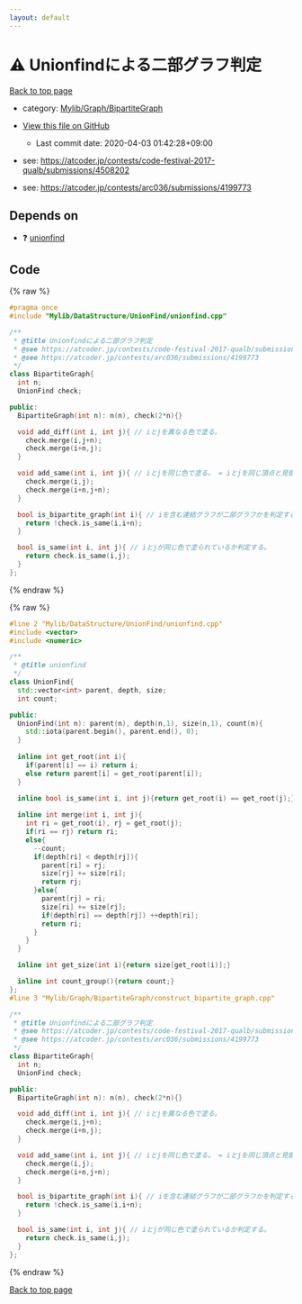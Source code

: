 ```yaml
---
layout: default
---
```


<!-- mathjax config similar to math.stackexchange -->
<script type="text/javascript" async
  src="https://cdnjs.cloudflare.com/ajax/libs/mathjax/2.7.5/MathJax.js?config=TeX-MML-AM_CHTML">
</script>
<script type="text/x-mathjax-config">
  MathJax.Hub.Config({
    TeX: { equationNumbers: { autoNumber: "AMS" }},
    tex2jax: {
      inlineMath: [ ['$','$'] ],
      processEscapes: true
    },
    "HTML-CSS": { matchFontHeight: false },
    displayAlign: "left",
    displayIndent: "2em"
  });
</script>

<script type="text/javascript" src="https://cdnjs.cloudflare.com/ajax/libs/jquery/3.4.1/jquery.min.js"></script>
<script src="https://cdn.jsdelivr.net/npm/jquery-balloon-js@1.1.2/jquery.balloon.min.js" integrity="sha256-ZEYs9VrgAeNuPvs15E39OsyOJaIkXEEt10fzxJ20+2I=" crossorigin="anonymous"></script>
<script type="text/javascript" src="../../../../assets/js/copy-button.js"></script>
<link rel="stylesheet" href="../../../../assets/css/copy-button.css" />


# :warning: Unionfindによる二部グラフ判定

<a href="../../../../index.html">Back to top page</a>

* category: <a href="../../../../index.html#3b87eee7aef75da88610c966a8da844f">Mylib/Graph/BipartiteGraph</a>
* <a href="{{ site.github.repository_url }}/blob/master/Mylib/Graph/BipartiteGraph/construct_bipartite_graph.cpp">View this file on GitHub</a>
    - Last commit date: 2020-04-03 01:42:28+09:00


* see: <a href="https://atcoder.jp/contests/code-festival-2017-qualb/submissions/4508202">https://atcoder.jp/contests/code-festival-2017-qualb/submissions/4508202</a>
* see: <a href="https://atcoder.jp/contests/arc036/submissions/4199773">https://atcoder.jp/contests/arc036/submissions/4199773</a>


## Depends on

* :question: <a href="../../DataStructure/UnionFind/unionfind.cpp.html">unionfind</a>


## Code

<a id="unbundled"></a>
{% raw %}
```cpp
#pragma once
#include "Mylib/DataStructure/UnionFind/unionfind.cpp"

/**
 * @title Unionfindによる二部グラフ判定
 * @see https://atcoder.jp/contests/code-festival-2017-qualb/submissions/4508202
 * @see https://atcoder.jp/contests/arc036/submissions/4199773
 */
class BipartiteGraph{
  int n;
  UnionFind check;

public:
  BipartiteGraph(int n): n(n), check(2*n){}

  void add_diff(int i, int j){ // iとjを異なる色で塗る。
    check.merge(i,j+n);
    check.merge(i+n,j);
  }

  void add_same(int i, int j){ // iとjを同じ色で塗る。 = iとjを同じ頂点と見做す。
    check.merge(i,j);
    check.merge(i+n,j+n);
  }

  bool is_bipartite_graph(int i){ // iを含む連結グラフが二部グラフかを判定する。
    return !check.is_same(i,i+n);
  }

  bool is_same(int i, int j){ // iとjが同じ色で塗られているか判定する。
    return check.is_same(i,j);
  }
};

```
{% endraw %}

<a id="bundled"></a>
{% raw %}
```cpp
#line 2 "Mylib/DataStructure/UnionFind/unionfind.cpp"
#include <vector>
#include <numeric>

/**
 * @title unionfind
 */
class UnionFind{
  std::vector<int> parent, depth, size;
  int count;

public:
  UnionFind(int n): parent(n), depth(n,1), size(n,1), count(n){
    std::iota(parent.begin(), parent.end(), 0);
  }
  
  inline int get_root(int i){
    if(parent[i] == i) return i;
    else return parent[i] = get_root(parent[i]);
  }
  
  inline bool is_same(int i, int j){return get_root(i) == get_root(j);}

  inline int merge(int i, int j){
    int ri = get_root(i), rj = get_root(j);
    if(ri == rj) return ri;
    else{
      --count;
      if(depth[ri] < depth[rj]){
        parent[ri] = rj;
        size[rj] += size[ri];
        return rj;
      }else{
        parent[rj] = ri;
        size[ri] += size[rj];
        if(depth[ri] == depth[rj]) ++depth[ri];
        return ri;
      }
    }
  }

  inline int get_size(int i){return size[get_root(i)];}

  inline int count_group(){return count;}
};
#line 3 "Mylib/Graph/BipartiteGraph/construct_bipartite_graph.cpp"

/**
 * @title Unionfindによる二部グラフ判定
 * @see https://atcoder.jp/contests/code-festival-2017-qualb/submissions/4508202
 * @see https://atcoder.jp/contests/arc036/submissions/4199773
 */
class BipartiteGraph{
  int n;
  UnionFind check;

public:
  BipartiteGraph(int n): n(n), check(2*n){}

  void add_diff(int i, int j){ // iとjを異なる色で塗る。
    check.merge(i,j+n);
    check.merge(i+n,j);
  }

  void add_same(int i, int j){ // iとjを同じ色で塗る。 = iとjを同じ頂点と見做す。
    check.merge(i,j);
    check.merge(i+n,j+n);
  }

  bool is_bipartite_graph(int i){ // iを含む連結グラフが二部グラフかを判定する。
    return !check.is_same(i,i+n);
  }

  bool is_same(int i, int j){ // iとjが同じ色で塗られているか判定する。
    return check.is_same(i,j);
  }
};

```
{% endraw %}

<a href="../../../../index.html">Back to top page</a>


